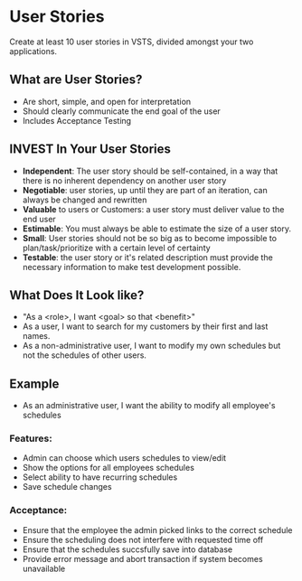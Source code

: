 # User Stories

Create at least 10 user stories in VSTS, 
divided amongst your two applications. 


## What are User Stories?
- Are short, simple, and open for interpretation
- Should clearly communicate the end goal of the user
- Includes Acceptance Testing

## INVEST In Your User Stories
- **Independent**: The user story should be self-contained, in a way that there is no inherent dependency on another user story
- **Negotiable**: user stories, up until they are part of an iteration, can always be changed and rewritten
- **Valuable** to users or Customers: a user story must deliver value to the end user
- **Estimable**: You must always be able to estimate the size of a user story.
- **Small**: User stories should not be so big as to become impossible to plan/task/prioritize  with a certain level of certainty
- **Testable**: the user story or it's related description must provide the necessary information to make test development possible. 

## What Does It Look like?
- "As a \<role>, I want \<goal> so that \<benefit>" 
- As a user, I want to search for my customers by their first and last names. 
- As a non-administrative user, I want to modify my own schedules but not the schedules of other users. 

## Example
- As an administrative user, I want the ability to modify all employee's schedules 

### Features:
- Admin can choose which users schedules to view/edit
- Show the options for all employees schedules
- Select ability to have recurring schedules
- Save schedule changes

### Acceptance:
- Ensure that the employee the admin picked links to the correct schedule
- Ensure the scheduling does not interfere with requested time off
- Ensure that the schedules succsfully save into database
- Provide error message and abort transaction if system becomes unavailable
